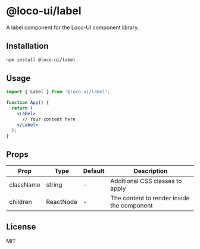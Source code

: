 # @loco-ui/label

A label component for the Loco-UI component library.

## Installation

```bash
npm install @loco-ui/label
```

## Usage

```jsx
import { Label } from '@loco-ui/label';

function App() {
  return (
    <Label>
      // Your content here
    </Label>
  );
}
```

## Props

| Prop | Type | Default | Description |
|------|------|---------|-------------|
| className | string | - | Additional CSS classes to apply |
| children | ReactNode | - | The content to render inside the component |

## License

MIT
